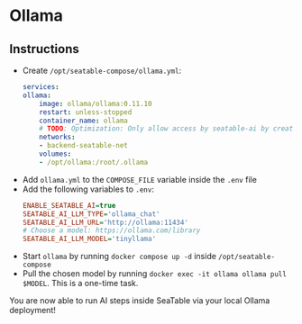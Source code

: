 # Ollama

## Instructions

- Create `/opt/seatable-compose/ollama.yml`:
    ```yml
    services:
    ollama:
        image: ollama/ollama:0.11.10
        restart: unless-stopped
        container_name: ollama
        # TODO: Optimization: Only allow access by seatable-ai by creating dedicated network?
        networks:
        - backend-seatable-net
        volumes:
        - /opt/ollama:/root/.ollama
    ```
- Add `ollama.yml` to the `COMPOSE_FILE` variable inside the `.env` file
- Add the following variables to `.env`:
    ```ini
    ENABLE_SEATABLE_AI=true
    SEATABLE_AI_LLM_TYPE='ollama_chat'
    SEATABLE_AI_LLM_URL='http://ollama:11434'
    # Choose a model: https://ollama.com/library
    SEATABLE_AI_LLM_MODEL='tinyllama'
    ```
- Start `ollama` by running `docker compose up -d` inside `/opt/seatable-compose`
- Pull the chosen model by running `docker exec -it ollama ollama pull $MODEL`. This is a one-time task.

You are now able to run AI steps inside SeaTable via your local Ollama deployment!
